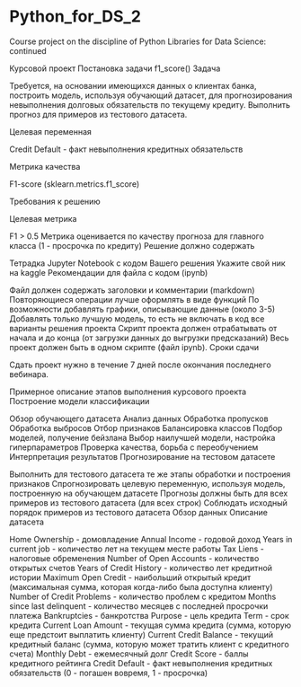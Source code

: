 # Python_for_DS_2
Course project on the discipline of Python Libraries for Data Science: continued

Курсовой проект
Постановка задачи
f1_score()
Задача

Требуется, на основании имеющихся данных о клиентах банка, построить модель, используя обучающий датасет, для прогнозирования невыполнения долговых обязательств по текущему кредиту. Выполнить прогноз для примеров из тестового датасета.

Целевая переменная

Credit Default - факт невыполнения кредитных обязательств

Метрика качества

F1-score (sklearn.metrics.f1_score)

Требования к решению

Целевая метрика

F1 > 0.5
Метрика оценивается по качеству прогноза для главного класса (1 - просрочка по кредиту)
Решение должно содержать

Тетрадка Jupyter Notebook с кодом Вашего решения
Укажите свой ник на kaggle
Рекомендации для файла с кодом (ipynb)

Файл должен содержать заголовки и комментарии (markdown)
Повторяющиеся операции лучше оформлять в виде функций
По возможности добавлять графики, описывающие данные (около 3-5)
Добавлять только лучшую модель, то есть не включать в код все варианты решения проекта
Скрипт проекта должен отрабатывать от начала и до конца (от загрузки данных до выгрузки предсказаний)
Весь проект должен быть в одном скрипте (файл ipynb).
Сроки сдачи

Cдать проект нужно в течение 7 дней после окончания последнего вебинара.

Примерное описание этапов выполнения курсового проекта
Построение модели классификации

Обзор обучающего датасета
Анализ данных
Обработка пропусков
Обработка выбросов
Отбор признаков
Балансировка классов
Подбор моделей, получение бейзлана
Выбор наилучшей модели, настройка гиперпараметров
Проверка качества, борьба с переобучением
Интерпретация результатов
Прогнозирование на тестовом датасете

Выполнить для тестового датасета те же этапы обработки и построения признаков
Спрогнозировать целевую переменную, используя модель, построенную на обучающем датасете
Прогнозы должны быть для всех примеров из тестового датасета (для всех строк)
Соблюдать исходный порядок примеров из тестового датасета
Обзор данных
Описание датасета

Home Ownership - домовладение
Annual Income - годовой доход
Years in current job - количество лет на текущем месте работы
Tax Liens - налоговые обременения
Number of Open Accounts - количество открытых счетов
Years of Credit History - количество лет кредитной истории
Maximum Open Credit - наибольший открытый кредит (максимальная сумма, которая когда-либо была доступна клиенту)
Number of Credit Problems - количество проблем с кредитом
Months since last delinquent - количество месяцев с последней просрочки платежа
Bankruptcies - банкротства
Purpose - цель кредита
Term - срок кредита
Current Loan Amount - текущая сумма кредита (сумма, которую еще предстоит выплатить клиенту)
Current Credit Balance - текущий кредитный баланс (сумма, которую может тратить клиент с кредитного счета)
Monthly Debt - ежемесячный долг
Credit Score - баллы кредитного рейтинга
Credit Default - факт невыполнения кредитных обязательств (0 - погашен вовремя, 1 - просрочка)
